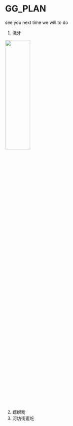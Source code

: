 # GG_PLAN
see you next time we will to do
1. 洗牙

  <img src="https://user-images.githubusercontent.com/12573485/163546391-376a19fe-5773-4359-a86e-9e335cdfd135.jpg"   width="40%" height="30%">

2. 螺蛳粉
3. 河坊街逛吃
